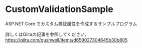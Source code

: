 # CustomValidationSample

ASP.NET Core でカスタム検証属性を作成するサンプルプログラム

詳しくはQiitaの記事を参照してください。  
https://qiita.com/gushwell/items/d659027304645b30b805

